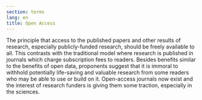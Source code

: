 ```yaml
---
section: terms
lang: en
title: Open Access
---
```


The principle that access to the published papers and other results of research, especially publicly-funded research, should be freely available to all. This contrasts with the traditional model where research is published in journals which charge subscription fees to readers. Besides benefits similar to the benefits of open data, proponents suggest that it is immoral to withhold potentially life-saving and valuable research from some readers who may be able to use or build on it. Open-access journals now exist and the interest of research funders is giving them some traction, especially in the sciences.
